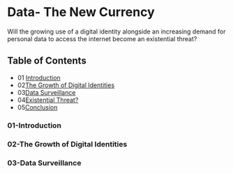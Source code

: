 # Data- The New Currency
Will the growing use of a digital identity alongside an increasing demand for personal data to access the internet become an existential threat?

## Table of Contents

- 01 [Introduction](#01-introduction)
- 02[The Growth of Digital Identities](#02-The-Growth-of-Digital-Identities)
- 03[Data Surveillance](#03-Data-Surveillance)
- 04[Existential Threat?](https://github.com/2006695/CS220AU-DP-2022/blob/main/Existential%20Threat%3F)
- 05[Conclusion](https://github.com/2006695/CS220AU-DP-2022/blob/main/Conclusion)

### 01-Introduction
### 02-The Growth of Digital Identities
### 03-Data Surveillance

